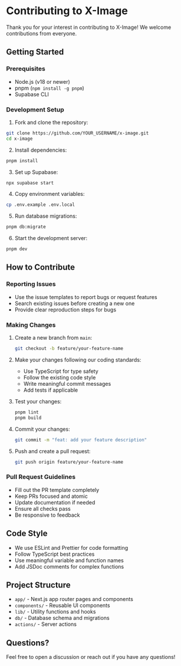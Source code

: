 # Contributing to X-Image

Thank you for your interest in contributing to X-Image! We welcome contributions from everyone.

## Getting Started

### Prerequisites
- Node.js (v18 or newer)
- pnpm (`npm install -g pnpm`)
- Supabase CLI

### Development Setup

1. Fork and clone the repository:
```bash
git clone https://github.com/YOUR_USERNAME/x-image.git
cd x-image
```

2. Install dependencies:
```bash
pnpm install
```

3. Set up Supabase:
```bash
npx supabase start
```

4. Copy environment variables:
```bash
cp .env.example .env.local
```

5. Run database migrations:
```bash
pnpm db:migrate
```

6. Start the development server:
```bash
pnpm dev
```

## How to Contribute

### Reporting Issues
- Use the issue templates to report bugs or request features
- Search existing issues before creating a new one
- Provide clear reproduction steps for bugs

### Making Changes
1. Create a new branch from `main`:
   ```bash
   git checkout -b feature/your-feature-name
   ```

2. Make your changes following our coding standards:
   - Use TypeScript for type safety
   - Follow the existing code style
   - Write meaningful commit messages
   - Add tests if applicable

3. Test your changes:
   ```bash
   pnpm lint
   pnpm build
   ```

4. Commit your changes:
   ```bash
   git commit -m "feat: add your feature description"
   ```

5. Push and create a pull request:
   ```bash
   git push origin feature/your-feature-name
   ```

### Pull Request Guidelines
- Fill out the PR template completely
- Keep PRs focused and atomic
- Update documentation if needed
- Ensure all checks pass
- Be responsive to feedback

## Code Style
- We use ESLint and Prettier for code formatting
- Follow TypeScript best practices
- Use meaningful variable and function names
- Add JSDoc comments for complex functions

## Project Structure
- `app/` - Next.js app router pages and components
- `components/` - Reusable UI components
- `lib/` - Utility functions and hooks
- `db/` - Database schema and migrations
- `actions/` - Server actions

## Questions?
Feel free to open a discussion or reach out if you have any questions! 